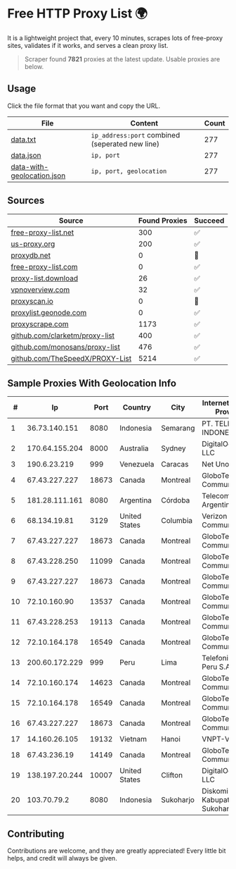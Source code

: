 
# Free HTTP Proxy List 🌍

It is a lightweight project that, every 10 minutes, scrapes lots of free-proxy sites, validates if it works, and serves a clean proxy list.


> Scraper found **7821** proxies at the latest update. Usable proxies are below.

## Usage

Click the file format that you want and copy the URL.


|File|Content|Count|
|----|-------|-----|
|[data.txt](https://raw.githubusercontent.com/themiralay/Proxy-List-World/master/data.txt)|`ip_address:port` combined (seperated new line)|277|
|[data.json](https://raw.githubusercontent.com/themiralay/Proxy-List-World/master/data.json)|`ip, port`|277|
|[data-with-geolocation.json](https://raw.githubusercontent.com/themiralay/Proxy-List-World/master/data-with-geolocation.json)|`ip, port, geolocation`|277|

## Sources

|Source|Found Proxies|Succeed|
|------|-------------|-------|
|[free-proxy-list.net](https://free-proxy-list.net)|300|✅|
|[us-proxy.org](https://www.us-proxy.org)|200|✅|
|[proxydb.net](http://proxydb.net)|0|🚫|
|[free-proxy-list.com](https://free-proxy-list.com/?page=&port=&type%5B%5D=http&type%5B%5D=https&up_time=0&search=Search)|0|✅|
|[proxy-list.download](https://www.proxy-list.download/HTTP)|26|✅|
|[vpnoverview.com](https://vpnoverview.com/privacy/anonymous-browsing/free-proxy-servers)|32|✅|
|[proxyscan.io](https://www.proxyscan.io)|0|🚫|
|[proxylist.geonode.com](https://proxylist.geonode.com/api/proxy-list?limit=300&page=1&sort_by=lastChecked&sort_type=desc&protocols=http,https)|0|✅|
|[proxyscrape.com](https://api.proxyscrape.com/v2/?request=displayproxies&protocol=http&timeout=10000&country=all&ssl=all&anonymity=all)|1173|✅|
|[github.com/clarketm/proxy-list](https://raw.githubusercontent.com/clarketm/proxy-list/master/proxy-list-raw.txt)|400|✅|
|[github.com/monosans/proxy-list](https://raw.githubusercontent.com/monosans/proxy-list/main/proxies/http.txt)|476|✅|
|[github.com/TheSpeedX/PROXY-List](https://raw.githubusercontent.com/TheSpeedX/PROXY-List/master/http.txt)|5214|✅|


## Sample Proxies With Geolocation Info

|#|Ip|Port|Country|City|Internet Service Provider|
|-|--|----|-------|----|-------------------------|
|1|36.73.140.151|8080|Indonesia|Semarang|PT. TELKOM INDONESIA|
|2|170.64.155.204|8000|Australia|Sydney|DigitalOcean, LLC|
|3|190.6.23.219|999|Venezuela|Caracas|Net Uno|
|4|67.43.227.227|18673|Canada|Montreal|GloboTech Communications|
|5|181.28.111.161|8080|Argentina|Córdoba|Telecom Argentina S.A|
|6|68.134.19.81|3129|United States|Columbia|Verizon Communications|
|7|67.43.227.227|18673|Canada|Montreal|GloboTech Communications|
|8|67.43.228.250|11099|Canada|Montreal|GloboTech Communications|
|9|67.43.227.227|18673|Canada|Montreal|GloboTech Communications|
|10|72.10.160.90|13537|Canada|Montreal|GloboTech Communications|
|11|67.43.228.253|19113|Canada|Montreal|GloboTech Communications|
|12|72.10.164.178|16549|Canada|Montreal|GloboTech Communications|
|13|200.60.172.229|999|Peru|Lima|Telefonica del Peru S.A.A.|
|14|72.10.160.174|14623|Canada|Montreal|GloboTech Communications|
|15|72.10.164.178|16549|Canada|Montreal|GloboTech Communications|
|16|67.43.227.227|18673|Canada|Montreal|GloboTech Communications|
|17|14.160.26.105|19132|Vietnam|Hanoi|VNPT-VNNIC|
|18|67.43.236.19|14149|Canada|Montreal|GloboTech Communications|
|19|138.197.20.244|10007|United States|Clifton|DigitalOcean, LLC|
|20|103.70.79.2|8080|Indonesia|Sukoharjo|Diskominfo Kabupaten Sukoharjo|



## Contributing

Contributions are welcome, and they are greatly appreciated! Every
little bit helps, and credit will always be given.

